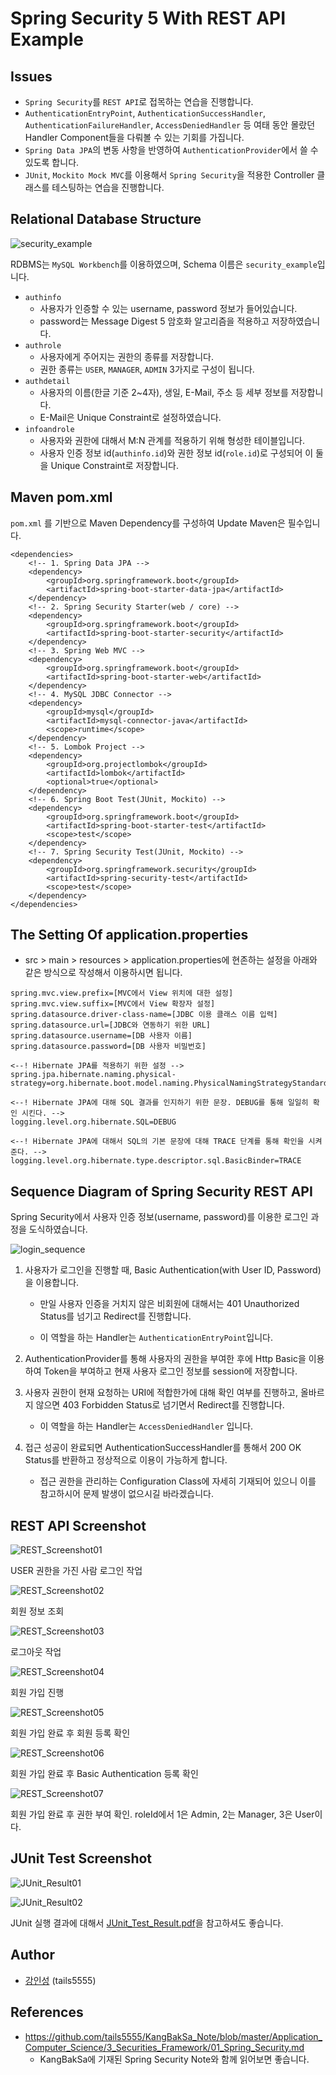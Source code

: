 # Spring Security 5 With REST API Example

## Issues
- `Spring Security`를 `REST API`로 접목하는 연습을 진행합니다.
- `AuthenticationEntryPoint`, `AuthenticationSuccessHandler`, `AuthenticationFailureHandler`, `AccessDeniedHandler` 등 여태 동안 몰랐던 Handler Component들을 다뤄볼 수 있는 기회를 가집니다.
- `Spring Data JPA`의 변동 사항을 반영하여 `AuthenticationProvider`에서 쓸 수 있도록 합니다.
- `JUnit`, `Mockito Mock MVC`를 이용해서 `Spring Security`을 적용한 Controller 클래스를 테스팅하는 연습을 진행합니다.

## Relational Database Structure

![security_example](/image/security_example.png)

RDBMS는 `MySQL Workbench`를 이용하였으며, Schema 이름은 `security_example`입니다.

- `authinfo`
    - 사용자가 인증할 수 있는 username, password 정보가 들어있습니다.
    - password는 Message Digest 5 암호화 알고리즘을 적용하고 저장하였습니다.
- `authrole`
    - 사용자에게 주어지는 권한의 종류를 저장합니다.
    - 권한 종류는 `USER`, `MANAGER`, `ADMIN` 3가지로 구성이 됩니다.
- `authdetail`
    - 사용자의 이름(한글 기준 2~4자), 생일, E-Mail, 주소 등 세부 정보를 저장합니다.
    - E-Mail은 Unique Constraint로 설정하였습니다.
- `infoandrole`
    - 사용자와 권한에 대해서 M:N 관계를 적용하기 위해 형성한 테이블입니다.
    - 사용자 인증 정보 id(`authinfo.id`)와 권한 정보 id(`role.id`)로 구성되어 이 둘을 Unique Constraint로 저장합니다.

## Maven pom.xml

`pom.xml` 를 기반으로 Maven Dependency를 구성하여 Update Maven은 필수입니다.

```
<dependencies>
    <!-- 1. Spring Data JPA -->
    <dependency>
        <groupId>org.springframework.boot</groupId>
        <artifactId>spring-boot-starter-data-jpa</artifactId>
    </dependency>
    <!-- 2. Spring Security Starter(web / core) -->
    <dependency>
        <groupId>org.springframework.boot</groupId>
        <artifactId>spring-boot-starter-security</artifactId>
    </dependency>
    <!-- 3. Spring Web MVC -->
    <dependency>
        <groupId>org.springframework.boot</groupId>
        <artifactId>spring-boot-starter-web</artifactId>
    </dependency>
    <!-- 4. MySQL JDBC Connector -->
    <dependency>
        <groupId>mysql</groupId>
        <artifactId>mysql-connector-java</artifactId>
        <scope>runtime</scope>
    </dependency>
    <!-- 5. Lombok Project -->
    <dependency>
        <groupId>org.projectlombok</groupId>
        <artifactId>lombok</artifactId>
        <optional>true</optional>
    </dependency>
    <!-- 6. Spring Boot Test(JUnit, Mockito) -->
    <dependency>
        <groupId>org.springframework.boot</groupId>
        <artifactId>spring-boot-starter-test</artifactId>
        <scope>test</scope>
    </dependency>
    <!-- 7. Spring Security Test(JUnit, Mockito) -->
    <dependency>
        <groupId>org.springframework.security</groupId>
        <artifactId>spring-security-test</artifactId>
        <scope>test</scope>
    </dependency>
</dependencies>
```

## The Setting Of application.properties

- src > main > resources > application.properties에 현존하는 설정을 아래와 같은 방식으로 작성해서 이용하시면 됩니다.

```
spring.mvc.view.prefix=[MVC에서 View 위치에 대한 설정]
spring.mvc.view.suffix=[MVC에서 View 확장자 설정]
spring.datasource.driver-class-name=[JDBC 이용 클래스 이름 입력]
spring.datasource.url=[JDBC와 연동하기 위한 URL]
spring.datasource.username=[DB 사용자 이름]
spring.datasource.password=[DB 사용자 비밀번호]

<--! Hibernate JPA를 적용하기 위한 설정 -->
spring.jpa.hibernate.naming.physical-strategy=org.hibernate.boot.model.naming.PhysicalNamingStrategyStandardImpl

<--! Hibernate JPA에 대해 SQL 결과를 인지하기 위한 문장. DEBUG를 통해 일일히 확인 시킨다. --> 
logging.level.org.hibernate.SQL=DEBUG

<--! Hibernate JPA에 대해서 SQL의 기본 문장에 대해 TRACE 단계를 통해 확인을 시켜준다. -->
logging.level.org.hibernate.type.descriptor.sql.BasicBinder=TRACE
```

## Sequence Diagram of Spring Security REST API

Spring Security에서 사용자 인증 정보(username, password)를 이용한 로그인 과정을 도식하였습니다.

![login_sequence](/image/login_sequence.png)

1. 사용자가 로그인을 진행할 때, Basic Authentication(with User ID, Password)을 이용합니다.

    - 만일 사용자 인증을 거치지 않은 비회원에 대해서는 401 Unauthorized Status를 넘기고 Redirect를 진행합니다.
    
    - 이 역할을 하는 Handler는 `AuthenticationEntryPoint`입니다.

2. AuthenticationProvider를 통해 사용자의 권한을 부여한 후에 Http Basic을 이용하여 Token을 부여하고 현재 사용자 로그인 정보를 session에 저장합니다.

3. 사용자 권한이 현재 요청하는 URI에 적합한가에 대해 확인 여부를 진행하고, 올바르지 않으면 403 Forbidden Status로 넘기면서 Redirect를 진행합니다.
    
    - 이 역할을 하는 Handler는 `AccessDeniedHandler` 입니다.
    
4. 접근 성공이 완료되면 AuthenticationSuccessHandler를 통해서 200 OK Status를 반환하고 정상적으로 이용이 가능하게 합니다.

    - 접근 권한을 관리하는 Configuration Class에 자세히 기재되어 있으니 이를 참고하시어 문제 발생이 없으시길 바라겠습니다.

## REST API Screenshot

![REST_Screenshot01](/image/REST_Screenshot01.png)

USER 권한을 가진 사람 로그인 작업

![REST_Screenshot02](/image/REST_Screenshot02.png)

회원 정보 조회

![REST_Screenshot03](/image/REST_Screenshot03.png)

로그아웃 작업

![REST_Screenshot04](/image/REST_Screenshot04.png)

회원 가입 진행

![REST_Screenshot05](/image/REST_Screenshot05.png)

회원 가입 완료 후 회원 등록 확인

![REST_Screenshot06](/image/REST_Screenshot06.png)

회원 가입 완료 후 Basic Authentication 등록 확인

![REST_Screenshot07](/image/REST_Screenshot07.png)

회원 가입 완료 후 권한 부여 확인. roleId에서 1은 Admin, 2는 Manager, 3은 User이다. 

## JUnit Test Screenshot

![JUnit_Result01](/image/JUnit_Result01.jpg)

![JUnit_Result02](/image/JUnit_Result02.jpg)

JUnit 실행 결과에 대해서 [JUnit_Test_Result.pdf](https://github.com/tails5555/RestSpringSecurityExample/blob/master/JUnit_Test_Result.pdf)을 참고하셔도 좋습니다.

## Author 

- [강인성](https://github.com/tails5555) (tails5555)

## References
- https://github.com/tails5555/KangBakSa_Note/blob/master/Application_Computer_Science/3_Securities_Framework/01_Spring_Security.md
    - KangBakSa에 기재된 Spring Security Note와 함께 읽어보면 좋습니다.